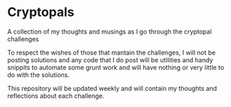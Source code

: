 # Cryptopals
A collection of my thoughts and musings as I go through the cryptopal challenges

To respect the wishes of those that mantain the challenges, I will not be posting solutions and any code that I do post will be utilities and handy snippits to automate some grunt work and will have nothing or very little to do with the solutions.

This repository will be updated weekly and will contain my thoughts and reflections about each challenge.
